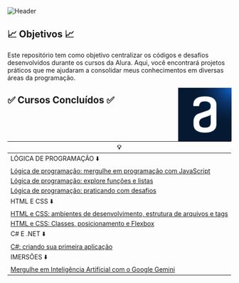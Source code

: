 ![Header](https://capsule-render.vercel.app/api?type=waving&height=121&color=0000CD&text=🖥️%20Códigos%20Alura%20🖥️&fontSize=35&fontColor=AFEEEE&section=header&fontAlignY=65)

## 📈 Objetivos 📈

Este repositório tem como objetivo centralizar os códigos e desafios desenvolvidos durante os cursos da Alura. Aqui, você encontrará projetos práticos que me ajudaram a consolidar meus conhecimentos em diversas áreas da programação.

<p align = "right">
<img align = "right" src="img/alura.png" width="120" height="120" alt="Alura">



## ✅ Cursos Concluídos ✅

<div align = "middle">
 
| 💡 |
|---------|
| LÓGICA DE PROGRAMAÇÃO ⬇️|
| [Lógica de programação: mergulhe em programação com JavaScript](https://github.com/z0mer/ALURA_CURSOS/tree/main/C1_L.D.P) |
| [Lógica de programação: explore funções e listas](https://github.com/z0mer/ALURA_CURSOS/tree/main/C2_L.D.P) |
| [Lógica de programação: praticando com desafios](https://github.com/z0mer/ALURA_CURSOS/tree/main/C4_L.D.P) |
| HTML E CSS ⬇️|
| [HTML e CSS: ambientes de desenvolvimento, estrutura de arquivos e tags](https://github.com/z0mer/ALURA_CURSOS/tree/main/C1_HTMLECSS) |
| [HTML e CSS: Classes, posicionamento e Flexbox](https://github.com/z0mer/ALURA_CURSOS/tree/main/C2_HTMLECSS) |
| C# E .NET ⬇️|
| [C#: criando sua primeira aplicação](https://github.com/z0mer/ALURA_CURSOS/tree/main/C1.C%23) |
| IMERSÕES ⬇️|
| [Mergulhe em Inteligência Artificial com o Google Gemini](https://github.com/z0mer/ALURA_CURSOS/tree/main/IMERSAO_GEMINI) |

</div>

